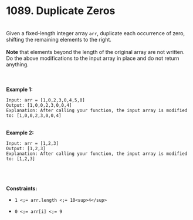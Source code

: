 # 1089. Duplicate Zeros

<br />Given a fixed-length integer array `arr`, duplicate each occurrence of zero, shifting the remaining elements to the right.<br />
<br />**Note** that elements beyond the length of the original array are not written. Do the above modifications to the input array in place and do not return anything.<br />
<br /> <br />
<br />**Example 1:**<br />
```
Input: arr = [1,0,2,3,0,4,5,0]
Output: [1,0,0,2,3,0,0,4]
Explanation: After calling your function, the input array is modified to: [1,0,0,2,3,0,0,4]
```
<br />**Example 2:**<br />
```
Input: arr = [1,2,3]
Output: [1,2,3]
Explanation: After calling your function, the input array is modified to: [1,2,3]
```
<br /> <br />
<br />**Constraints:**<br />

* `1 <;= arr.length <;= 10<sup>4</sup>`

* `0 <;= arr[i] <;= 9`